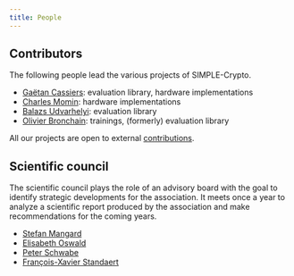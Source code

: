 ```yaml
---
title: People
---
```


## Contributors

The following people lead the various projects of SIMPLE-Crypto.

* [Gaëtan Cassiers](https://perso.cassiersg.be): evaluation library, hardware implementations
* [Charles Momin](https://dblp.org/pid/258/9153.html): hardware implementations
* [Balazs Udvarhelyi](https://dblp.uni-trier.de/pid/271/5385.html): evaluation library
* [Olivier Bronchain](https://obronchain.github.io): trainings, (formerly) evaluation library

All our projects are open to external [contributions](/contributing).

<!-- ### Former contributors -->

## Scientific council

The scientific council plays the role of an advisory board with the goal to identify strategic developments for the association.
It meets once a year to analyze a scientific report produced by the association and make recommendations for the coming years.

* [Stefan Mangard](https://dblp.org/pid/91/4831.html)
* [Elisabeth Oswald](https://dblp.org/pid/48/4127.html)
* [Peter Schwabe](https://dblp.org/pid/30/1431.html)
* [François-Xavier Standaert](https://dblp.uni-trier.de/pid/38/2138.html)

<!-- **Former Members** -->

